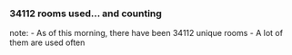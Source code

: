 ### <span class="highlight">34112</span> rooms used... and counting

note:
    - As of this morning, there have been 34112 unique rooms
    - A lot of them are used often

